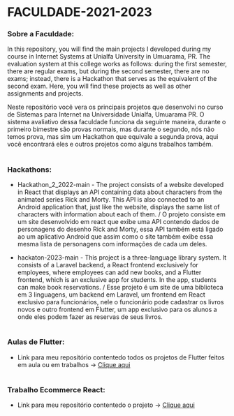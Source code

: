 # FACULDADE-2021-2023

### Sobre a Faculdade:

In this repository, you will find the main projects I developed during my course in Internet Systems at Unialfa University in Umuarama, PR. The evaluation system at this college works as follows: during the first semester, there are regular exams, but during the second semester, there are no exams; instead, there is a Hackathon that serves as the equivalent of the second exam. Here, you will find these projects as well as other assignments and projects.

Neste repositório você vera os principais projetos que desenvolvi no curso de Sistemas para Internet na Universidade Unialfa, Umuarama PR. O sistema avaliativo dessa faculdade funciona da seguinte maneira, durante o primeiro bimestre são provas normais, mas durante o segundo, nós não temos prova, mas sim um Hackathon que equivale a segunda prova, aqui você encontrará eles e outros projetos como alguns trabalhos também.

#

 ### Hackathons:
 
 - Hackathon_2_2022-main - The project consists of a website developed in React that displays an API containing data about characters from the animated series Rick and Morty. This API is also connected to an Android application that, just like the website, displays the same list of characters with information about each of them. / O projeto consiste em um site desenvolvido em react que exibe uma API contendo dados de personagens do desenho Rick and Morty, essa API também está ligado ao um aplicativo Android que assim como o site também exibe essa mesma lista de personagens com informações de cada um deles.

- hackaton-2023-main - This project is a three-language library system. It consists of a Laravel backend, a React frontend exclusively for employees, where employees can add new books, and a Flutter frontend, which is an exclusive app for students. In the app, students can make book reservations. / Esse projeto é um site de uma biblioteca em 3 linguagens, um backend em Laravel, um frontend em React exclusivo para funcionários, nele o funcionário pode cadastrar os livros novos e outro frontend em Flutter, um app exclusivo para os alunos a onde eles podem fazer as reservas de seus livros.

#

### Aulas de Flutter:

- Link para meu repositório contentedo todos os projetos de Flutter feitos em aula ou em trabalhos -> <a href="https://github.com/MuriloVetrin/flutter-faculdade.git">Clique aqui</a>

# 

### Trabalho Ecommerce React:

- Link para meu repositório contentedo o projeto -> <a href="https://github.com/MuriloVetrin/trabalho-chines.git">Clique aqui</a>

